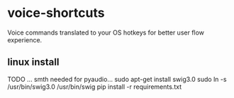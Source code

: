 # voice-shortcuts
Voice commands translated to your OS hotkeys for better user flow experience.

## linux install
TODO ... smth needed for pyaudio...
sudo apt-get install swig3.0
sudo ln -s /usr/bin/swig3.0 /usr/bin/swig
pip install -r requirements.txt

